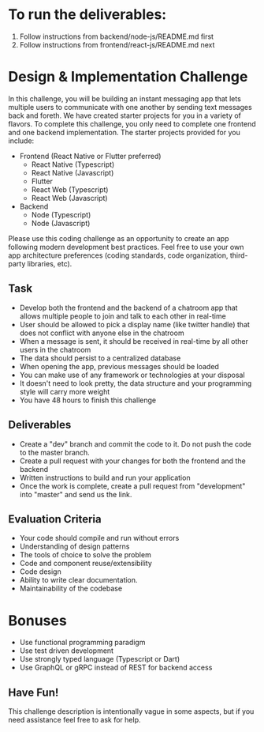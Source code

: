 # To run the deliverables:
1. Follow instructions from backend/node-js/README.md first
2. Follow instructions from frontend/react-js/README.md next

# Design & Implementation Challenge
In this challenge, you will be building an instant messaging app that lets multiple users to communicate with one another by sending text messages back and foreth. We have created starter projects for you in a variety of flavors. To complete this challenge, you only need to complete one frontend and one backend implementation. The starter projects provided for you include:
* Frontend (React Native or Flutter preferred)
    * React Native (Typescript)
    * React Native (Javascript)
    * Flutter
    * React Web (Typescript)
    * React Web (Javascript)
* Backend
    * Node (Typescript)
    * Node (Javascript)

Please use this coding challenge as an opportunity to create an app following modern development best practices. Feel free to use your own app architecture preferences (coding standards, code organization, third-party libraries, etc).

## Task
* Develop both the frontend and the backend of a chatroom app that allows multiple people to join and talk to each other in real-time
* User should be allowed to pick a display name (like twitter handle) that does not conflict with anyone else in the chatroom
* When a message is sent, it should be received in real-time by all other users in the chatroom
* The data should persist to a centralized database
* When opening the app, previous messages should be loaded
* You can make use of any framework or technologies at your disposal
* It doesn't need to look pretty, the data structure and your programming style will carry more weight
* You have 48 hours to finish this challenge

## Deliverables
* Create a "dev" branch and commit the code to it. Do not push the code to the master branch.
* Create a pull request with your changes for both the frontend and the backend
* Written instructions to build and run your application
* Once the work is complete, create a pull request from "development" into "master" and send us the link.

## Evaluation Criteria
* Your code should compile and run without errors
* Understanding of design patterns
* The tools of choice to solve the problem
* Code and component reuse/extensibility
* Code design
* Ability to write clear documentation.
* Maintainability of the codebase

# Bonuses
* Use functional programming paradigm
* Use test driven development
* Use strongly typed language (Typescript or Dart)
* Use GraphQL or gRPC instead of REST for backend access

## Have Fun!
This challenge description is intentionally vague in some aspects, but if you need assistance feel free to ask for help.
